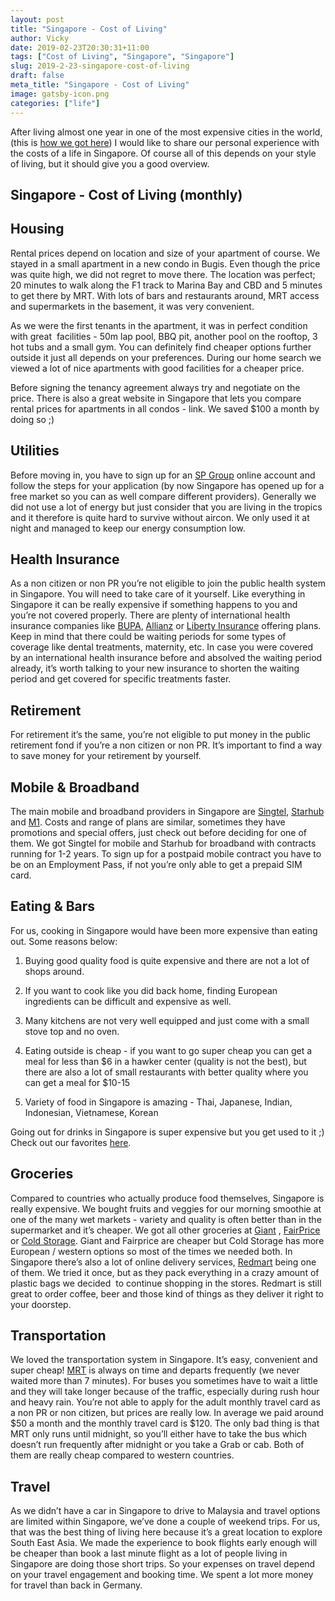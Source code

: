 ```yaml
---
layout: post
title: "Singapore - Cost of Living"
author: Vicky
date: 2019-02-23T20:30:31+11:00
tags: ["Cost of Living", "Singapore", "Singapore"]
slug: 2019-2-23-singapore-cost-of-living
draft: false
meta_title: "Singapore - Cost of Living"
image: gatsby-icon.png
categories: ["life"]
---
```


After living almost one year in one of the most expensive cities in the world, (this is [how we got here](https://vickystrauf.com/home-1/2018/6/15/how-we-ended-up-in-singapore)) I would like to share our personal experience with the costs of a life in Singapore. Of course all of this depends on your style of living, but it should give you a good overview.

## Singapore - Cost of Living (monthly)

## Housing

Rental prices depend on location and size of your apartment of course. We stayed in a small apartment in a new condo in Bugis. Even though the price was quite high, we did not regret to move there. The location was perfect; 20 minutes to walk along the F1 track to Marina Bay and CBD and 5 minutes to get there by MRT. With lots of bars and restaurants around, MRT access and supermarkets in the basement, it was very convenient.

As we were the first tenants in the apartment, it was in perfect condition with great  facilities - 50m lap pool, BBQ pit, another pool on the rooftop, 3 hot tubs and a small gym. You can definitely find cheaper options further outside it just all depends on your preferences. During our home search we viewed a lot of nice apartments with good facilities for a cheaper price.

Before signing the tenancy agreement always try and negotiate on the price. There is also a great website in Singapore that lets you compare rental prices for apartments in all condos - link. We saved $100 a month by doing so ;)

## Utilities

Before moving in, you have to sign up for an [SP Group](https://services.spservices.sg/#/openAccount) online account and follow the steps for your application (by now Singapore has opened up for a free market so you can as well compare different providers). Generally we did not use a lot of energy but just consider that you are living in the tropics and it therefore is quite hard to survive without aircon. We only used it at night and managed to keep our energy consumption low.

## Health Insurance

As a non citizen or non PR you’re not eligible to join the public health system in Singapore. You will need to take care of it yourself. Like everything in Singapore it can be really expensive if something happens to you and you’re not covered properly. There are plenty of international health insurance companies like [BUPA](https://www.bupa.com/), [Allianz](https://www.allianzworldwidecare.com/en/) or [Liberty Insurance](https://www.libertyinsurance.com.sg/) offering plans. Keep in mind that there could be waiting periods for some types of coverage like dental treatments, maternity, etc. In case you were covered by an international health insurance before and absolved the waiting period already, it’s worth talking to your new insurance to shorten the waiting period and get covered for specific treatments faster.

## Retirement

For retirement it’s the same, you’re not eligible to put money in the public retirement fond if you’re a non citizen or non PR. It’s important to find a way to save money for your retirement by yourself.

## Mobile & Broadband

The main mobile and broadband providers in Singapore are [Singtel](https://www.singtel.com/), [Starhub](https://www.starhub.com/personal.html) and [M1](https://www.m1.com.sg/home). Costs and range of plans are similar, sometimes they have promotions and special offers, just check out before deciding for one of them. We got Singtel for mobile and Starhub for broadband with contracts running for 1-2 years. To sign up for a postpaid mobile contract you have to be on an Employment Pass, if not you’re only able to get a prepaid SIM card.

## Eating & Bars

For us, cooking in Singapore would have been more expensive than eating out. Some reasons below:

1.  Buying good quality food is quite expensive and there are not a lot of shops around.
    
2.  If you want to cook like you did back home, finding European ingredients can be difficult and expensive as well.
    
3.  Many kitchens are not very well equipped and just come with a small stove top and no oven.
    
4.  Eating outside is cheap - if you want to go super cheap you can get a meal for less than $6 in a hawker center (quality is not the best), but there are also a lot of small restaurants with better quality where you can get a meal for $10-15
    
5.  Variety of food in Singapore is amazing - Thai, Japanese, Indian, Indonesian, Vietnamese, Korean
    

Going out for drinks in Singapore is super expensive but you get used to it ;) Check out our favorites [here](https://vickystrauf.com/home-1/favoritebars).

## Groceries

Compared to countries who actually produce food themselves, Singapore is really expensive. We bought fruits and veggies for our morning smoothie at one of the many wet markets - variety and quality is often better than in the supermarket and it’s cheaper. We got all other groceries at [Giant](https://giant.sg/) , [FairPrice](https://www.fairprice.com.sg/) or [Cold Storage](https://coldstorage.com.sg/). Giant and Fairprice are cheaper but Cold Storage has more European / western options so most of the times we needed both. In Singapore there’s also a lot of online delivery services, [Redmart](https://redmart.com/) being one of them. We tried it once, but as they pack everything in a crazy amount of plastic bags we decided  to continue shopping in the stores. Redmart is still great to order coffee, beer and those kind of things as they deliver it right to your doorstep.

## Transportation

We loved the transportation system in Singapore. It’s easy, convenient and super cheap! [MRT](http://www.smrt.com.sg/) is always on time and departs frequently (we never waited more than 7 minutes). For buses you sometimes have to wait a little and they will take longer because of the traffic, especially during rush hour and heavy rain. You’re not able to apply for the adult monthly travel card as a non PR or non citizen, but prices are really low. In average we paid around $50 a month and the monthly travel card is $120. The only bad thing is that MRT only runs until midnight, so you’ll either have to take the bus which doesn’t run frequently after midnight or you take a Grab or cab. Both of them are really cheap compared to western countries.

## Travel

As we didn’t have a car in Singapore to drive to Malaysia and travel options are limited within Singapore, we’ve done a couple of weekend trips. For us, that was the best thing of living here because it’s a great location to explore South East Asia. We made the experience to book flights early enough will be cheaper than book a last minute flight as a lot of people living in Singapore are doing those short trips. So your expenses on travel depend on your travel engagement and booking time. We spent a lot more money for travel than back in Germany.